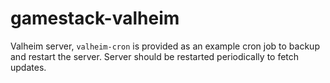 # gamestack-valheim

Valheim server, `valheim-cron` is provided as an example cron job to backup and restart the server. Server should be restarted periodically to fetch updates. 